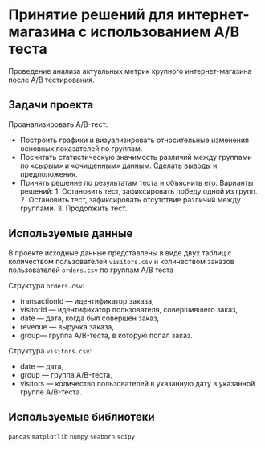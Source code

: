 # Принятие решений для интернет-магазина с использованием A/B теста

Проведение анализа актуальных метрик крупного интернет-магазина после A/B тестирования.
## Задачи проекта
Проанализировать A/B-тест:
- Построить графики и визуализировать относительные изменения основных показателей по группам.
- Посчитать статистическую значимость различий между группами по «сырым» и «очищенным» данным. Сделать выводы и предположения.
- Принять решение по результатам теста и объяснить его. Варианты решений: 1. Остановить тест, зафиксировать победу одной из групп. 2. Остановить тест, зафиксировать отсутствие различий между группами. 3. Продолжить тест.

## Используемые данные 

В проекте исходные данные представлены в виде двух таблиц с количеством пользователей `visitors.csv` и количеством заказов пользователей `orders.csv` по группам A/B теста

Структура `orders.csv`:
- transactionId — идентификатор заказа,
- visitorId — идентификатор пользователя, совершившего заказ,
- date — дата, когда был совершён заказ,
- revenue — выручка заказа,
- group— группа A/B-теста, в которую попал заказ.

Структура `visitors.csv`:
- date — дата,
- group — группа A/B-теста,
- visitors — количество пользователей в указанную дату в указанной группе A/B-теста.

## Используемые библиотеки
`pandas` `matplotlib` `numpy` `seaborn` `scipy`
